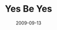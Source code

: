 ---
layout: message
category: message
series: "Commitment"
title: "Yes Be Yes"
date: 2009-09-13
audio-description: "Chuck Mingo discusses the importance of keeping commitments."
audio: "http://s3.amazonaws.com/crossroadsaudiomessages/commitment.mp3"
audio-title: "Yes Be Yes"
audio-duration: "32:27"
video-description: "Chuck Mingo discusses the importance of keeping commitments."
video-title: "Yes Be Yes"
video: "https://s3.amazonaws.com/crossroadsvideomessages/Commitment1.mp4"
video-poster: "https://www.crossroads.net/uploadedfiles/Commitment1-still.jpg"
---